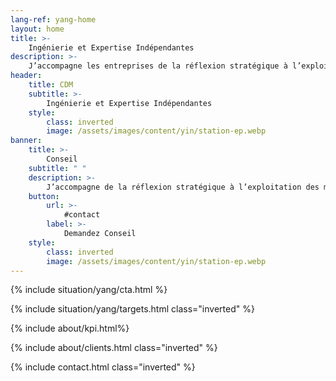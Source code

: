 ```yaml
---
lang-ref: yang-home
layout: home
title: >-
    Ingénierie et Expertise Indépendantes
description: >-
    J’accompagne les entreprises de la réflexion stratégique à l’exploitation des moyens. Analyse stratégique, définition de projet, structuration, gestion et pilotage, suivi d’exécution, gestion des risques, résolution de dysfonctionnements et de non-performances, amélioration continue.
header:
    title: CDM
    subtitle: >-
        Ingénierie et Expertise Indépendantes
    style:
        class: inverted
        image: /assets/images/content/yin/station-ep.webp
banner:
    title: >-
        Conseil
    subtitle: " "
    description: >-
        J’accompagne de la réflexion stratégique à l’exploitation des moyens.
    button:
        url: >-
            #contact
        label: >-
            Demandez Conseil
    style:
        class: inverted
        image: /assets/images/content/yin/station-ep.webp
---
```


{% include situation/yang/cta.html %}

{% include situation/yang/targets.html class="inverted" %}

{% include about/kpi.html%}

{% include about/clients.html class="inverted" %}

{% include contact.html class="inverted" %}
